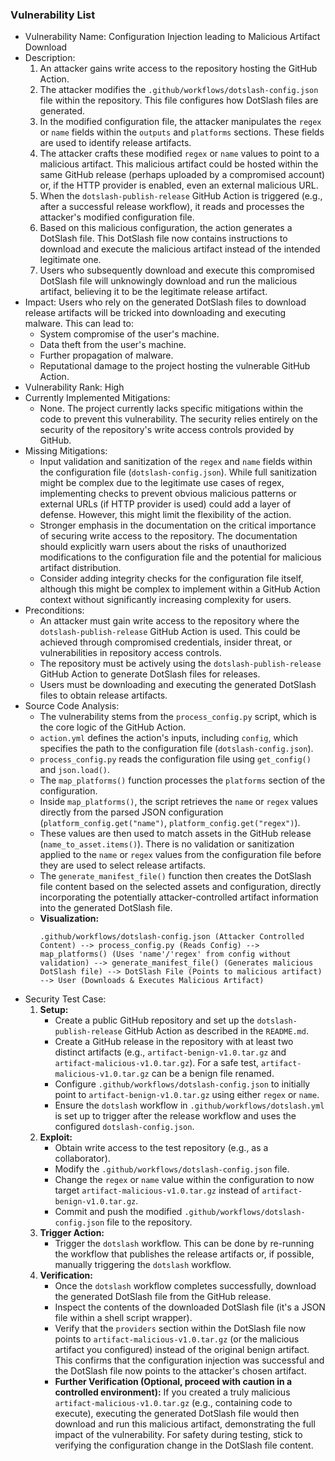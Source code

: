 ### Vulnerability List

- Vulnerability Name: Configuration Injection leading to Malicious Artifact Download
- Description:
  1. An attacker gains write access to the repository hosting the GitHub Action.
  2. The attacker modifies the `.github/workflows/dotslash-config.json` file within the repository. This file configures how DotSlash files are generated.
  3. In the modified configuration file, the attacker manipulates the `regex` or `name` fields within the `outputs` and `platforms` sections. These fields are used to identify release artifacts.
  4. The attacker crafts these modified `regex` or `name` values to point to a malicious artifact. This malicious artifact could be hosted within the same GitHub release (perhaps uploaded by a compromised account) or, if the HTTP provider is enabled, even an external malicious URL.
  5. When the `dotslash-publish-release` GitHub Action is triggered (e.g., after a successful release workflow), it reads and processes the attacker's modified configuration file.
  6. Based on this malicious configuration, the action generates a DotSlash file. This DotSlash file now contains instructions to download and execute the malicious artifact instead of the intended legitimate one.
  7. Users who subsequently download and execute this compromised DotSlash file will unknowingly download and run the malicious artifact, believing it to be the legitimate release artifact.
- Impact:
  Users who rely on the generated DotSlash files to download release artifacts will be tricked into downloading and executing malware. This can lead to:
    - System compromise of the user's machine.
    - Data theft from the user's machine.
    - Further propagation of malware.
    - Reputational damage to the project hosting the vulnerable GitHub Action.
- Vulnerability Rank: High
- Currently Implemented Mitigations:
  - None. The project currently lacks specific mitigations within the code to prevent this vulnerability. The security relies entirely on the security of the repository's write access controls provided by GitHub.
- Missing Mitigations:
  - Input validation and sanitization of the `regex` and `name` fields within the configuration file (`dotslash-config.json`). While full sanitization might be complex due to the legitimate use cases of regex, implementing checks to prevent obvious malicious patterns or external URLs (if HTTP provider is used) could add a layer of defense. However, this might limit the flexibility of the action.
  - Stronger emphasis in the documentation on the critical importance of securing write access to the repository. The documentation should explicitly warn users about the risks of unauthorized modifications to the configuration file and the potential for malicious artifact distribution.
  - Consider adding integrity checks for the configuration file itself, although this might be complex to implement within a GitHub Action context without significantly increasing complexity for users.
- Preconditions:
  - An attacker must gain write access to the repository where the `dotslash-publish-release` GitHub Action is used. This could be achieved through compromised credentials, insider threat, or vulnerabilities in repository access controls.
  - The repository must be actively using the `dotslash-publish-release` GitHub Action to generate DotSlash files for releases.
  - Users must be downloading and executing the generated DotSlash files to obtain release artifacts.
- Source Code Analysis:
  - The vulnerability stems from the `process_config.py` script, which is the core logic of the GitHub Action.
  - `action.yml` defines the action's inputs, including `config`, which specifies the path to the configuration file (`dotslash-config.json`).
  - `process_config.py` reads the configuration file using `get_config()` and `json.load()`.
  - The `map_platforms()` function processes the `platforms` section of the configuration.
  - Inside `map_platforms()`, the script retrieves the `name` or `regex` values directly from the parsed JSON configuration (`platform_config.get("name")`, `platform_config.get("regex")`).
  - These values are then used to match assets in the GitHub release (`name_to_asset.items()`). There is no validation or sanitization applied to the `name` or `regex` values from the configuration file before they are used to select release artifacts.
  - The `generate_manifest_file()` function then creates the DotSlash file content based on the selected assets and configuration, directly incorporating the potentially attacker-controlled artifact information into the generated DotSlash file.
  - **Visualization:**
    ```
    .github/workflows/dotslash-config.json (Attacker Controlled Content) --> process_config.py (Reads Config) --> map_platforms() (Uses 'name'/'regex' from config without validation) --> generate_manifest_file() (Generates malicious DotSlash file) --> DotSlash File (Points to malicious artifact) --> User (Downloads & Executes Malicious Artifact)
    ```
- Security Test Case:
  1. **Setup:**
     - Create a public GitHub repository and set up the `dotslash-publish-release` GitHub Action as described in the `README.md`.
     - Create a GitHub release in the repository with at least two distinct artifacts (e.g., `artifact-benign-v1.0.tar.gz` and `artifact-malicious-v1.0.tar.gz`). For a safe test, `artifact-malicious-v1.0.tar.gz` can be a benign file renamed.
     - Configure `.github/workflows/dotslash-config.json` to initially point to `artifact-benign-v1.0.tar.gz` using either `regex` or `name`.
     - Ensure the `dotslash` workflow in `.github/workflows/dotslash.yml` is set up to trigger after the release workflow and uses the configured `dotslash-config.json`.
  2. **Exploit:**
     - Obtain write access to the test repository (e.g., as a collaborator).
     - Modify the `.github/workflows/dotslash-config.json` file.
     - Change the `regex` or `name` value within the configuration to now target `artifact-malicious-v1.0.tar.gz` instead of `artifact-benign-v1.0.tar.gz`.
     - Commit and push the modified `.github/workflows/dotslash-config.json` file to the repository.
  3. **Trigger Action:**
     - Trigger the `dotslash` workflow. This can be done by re-running the workflow that publishes the release artifacts or, if possible, manually triggering the `dotslash` workflow.
  4. **Verification:**
     - Once the `dotslash` workflow completes successfully, download the generated DotSlash file from the GitHub release.
     - Inspect the contents of the downloaded DotSlash file (it's a JSON file within a shell script wrapper).
     - Verify that the `providers` section within the DotSlash file now points to `artifact-malicious-v1.0.tar.gz` (or the malicious artifact you configured) instead of the original benign artifact. This confirms that the configuration injection was successful and the DotSlash file now points to the attacker's chosen artifact.
     - **Further Verification (Optional, proceed with caution in a controlled environment):** If you created a truly malicious `artifact-malicious-v1.0.tar.gz` (e.g., containing code to execute), executing the generated DotSlash file would then download and run this malicious artifact, demonstrating the full impact of the vulnerability. For safety during testing, stick to verifying the configuration change in the DotSlash file content.
